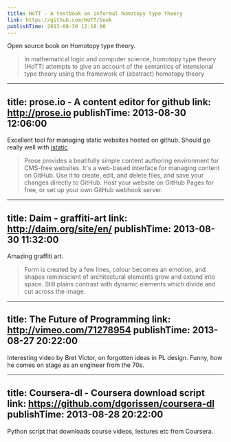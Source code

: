 ```yaml
---
title: HoTT - A textbook on informal homotopy type theory
link: https://github.com/HoTT/book
publishTime: 2013-08-30 12:18:00
---
```

Open source book on Homotopy type theory.
> In mathematical logic and computer science, homotopy type theory (HoTT)
> attempts to give an account of the semantics of intensional type theory 
> using the framework of (abstract) homotopy theory


---
title: prose.io - A content editor for github
link: http://prose.io
publishTime: 2013-08-30 12:06:00
---
Excellent tool for managing static websites hosted on github.
Should go really well with [jstatic](https://github.com/azeem/jstatic)
> Prose provides a beatifully simple content authoring environment 
> for CMS-free websites. It's a web-based interface for managing 
> content on GitHub. Use it to create, edit, and delete files, and
> save your changes directly to GitHub. Host your website on GitHub 
> Pages for free, or set up your own GitHub webhook server.


---
title: Daim - graffiti-art
link: http://daim.org/site/en/
publishTime: 2013-08-30 11:32:00
---
Amazing graffiti art.
> Form is created by a few lines, colour becomes an emotion,
> and shapes reminiscient of architectural elements grow and 
> extend into space. Still plains contrast with dynamic 
> elements which divide and cut across the image.

---
title: The Future of Programming
link: http://vimeo.com/71278954
publishTime: 2013-08-27 20:22:00
---
Interesting video by Bret Victor, on forgotten
ideas in PL design. Funny, how he comes on stage
as an engineer from the 70s.

---
title: Coursera-dl - Coursera download script
link: https://github.com/dgorissen/coursera-dl
publishTime: 2013-08-28 20:22:00
---
Python script that downloads course videos, lectures etc
from Coursera.
